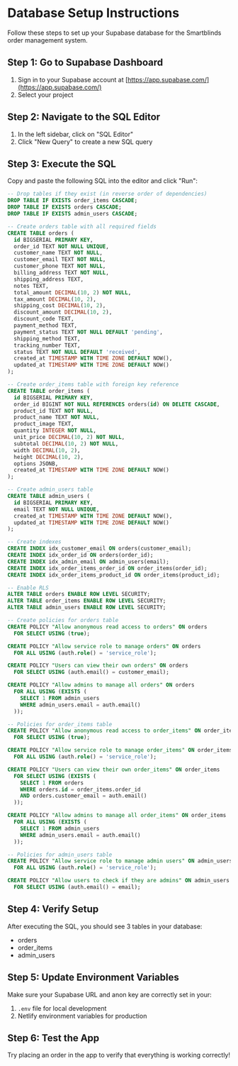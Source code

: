# Database Setup Instructions

Follow these steps to set up your Supabase database for the Smartblinds order management system.

## Step 1: Go to Supabase Dashboard

1. Sign in to your Supabase account at [https://app.supabase.com/](https://app.supabase.com/)
2. Select your project

## Step 2: Navigate to the SQL Editor

1. In the left sidebar, click on "SQL Editor"
2. Click "New Query" to create a new SQL query

## Step 3: Execute the SQL

Copy and paste the following SQL into the editor and click "Run":

```sql
-- Drop tables if they exist (in reverse order of dependencies)
DROP TABLE IF EXISTS order_items CASCADE;
DROP TABLE IF EXISTS orders CASCADE;
DROP TABLE IF EXISTS admin_users CASCADE;

-- Create orders table with all required fields
CREATE TABLE orders (
  id BIGSERIAL PRIMARY KEY,
  order_id TEXT NOT NULL UNIQUE,
  customer_name TEXT NOT NULL,
  customer_email TEXT NOT NULL,
  customer_phone TEXT NOT NULL,
  billing_address TEXT NOT NULL,
  shipping_address TEXT,
  notes TEXT,
  total_amount DECIMAL(10, 2) NOT NULL,
  tax_amount DECIMAL(10, 2),
  shipping_cost DECIMAL(10, 2),
  discount_amount DECIMAL(10, 2),
  discount_code TEXT,
  payment_method TEXT,
  payment_status TEXT NOT NULL DEFAULT 'pending',
  shipping_method TEXT,
  tracking_number TEXT,
  status TEXT NOT NULL DEFAULT 'received',
  created_at TIMESTAMP WITH TIME ZONE DEFAULT NOW(),
  updated_at TIMESTAMP WITH TIME ZONE DEFAULT NOW()
);

-- Create order_items table with foreign key reference
CREATE TABLE order_items (
  id BIGSERIAL PRIMARY KEY,
  order_id BIGINT NOT NULL REFERENCES orders(id) ON DELETE CASCADE,
  product_id TEXT NOT NULL,
  product_name TEXT NOT NULL,
  product_image TEXT,
  quantity INTEGER NOT NULL,
  unit_price DECIMAL(10, 2) NOT NULL,
  subtotal DECIMAL(10, 2) NOT NULL,
  width DECIMAL(10, 2),
  height DECIMAL(10, 2),
  options JSONB,
  created_at TIMESTAMP WITH TIME ZONE DEFAULT NOW()
);

-- Create admin_users table
CREATE TABLE admin_users (
  id BIGSERIAL PRIMARY KEY,
  email TEXT NOT NULL UNIQUE,
  created_at TIMESTAMP WITH TIME ZONE DEFAULT NOW(),
  updated_at TIMESTAMP WITH TIME ZONE DEFAULT NOW()
);

-- Create indexes
CREATE INDEX idx_customer_email ON orders(customer_email);
CREATE INDEX idx_order_id ON orders(order_id);
CREATE INDEX idx_admin_email ON admin_users(email);
CREATE INDEX idx_order_items_order_id ON order_items(order_id);
CREATE INDEX idx_order_items_product_id ON order_items(product_id);

-- Enable RLS
ALTER TABLE orders ENABLE ROW LEVEL SECURITY;
ALTER TABLE order_items ENABLE ROW LEVEL SECURITY;
ALTER TABLE admin_users ENABLE ROW LEVEL SECURITY;

-- Create policies for orders table
CREATE POLICY "Allow anonymous read access to orders" ON orders
  FOR SELECT USING (true);

CREATE POLICY "Allow service role to manage orders" ON orders
  FOR ALL USING (auth.role() = 'service_role');

CREATE POLICY "Users can view their own orders" ON orders
  FOR SELECT USING (auth.email() = customer_email); 

CREATE POLICY "Allow admins to manage all orders" ON orders
  FOR ALL USING (EXISTS (
    SELECT 1 FROM admin_users 
    WHERE admin_users.email = auth.email()
  ));

-- Policies for order_items table
CREATE POLICY "Allow anonymous read access to order_items" ON order_items
  FOR SELECT USING (true);

CREATE POLICY "Allow service role to manage order_items" ON order_items
  FOR ALL USING (auth.role() = 'service_role');

CREATE POLICY "Users can view their own order_items" ON order_items
  FOR SELECT USING (EXISTS (
    SELECT 1 FROM orders 
    WHERE orders.id = order_items.order_id 
    AND orders.customer_email = auth.email()
  )); 

CREATE POLICY "Allow admins to manage all order_items" ON order_items
  FOR ALL USING (EXISTS (
    SELECT 1 FROM admin_users 
    WHERE admin_users.email = auth.email()
  ));

-- Policies for admin_users table
CREATE POLICY "Allow service role to manage admin users" ON admin_users
  FOR ALL USING (auth.role() = 'service_role');

CREATE POLICY "Allow users to check if they are admins" ON admin_users
  FOR SELECT USING (auth.email() = email); 
```

## Step 4: Verify Setup

After executing the SQL, you should see 3 tables in your database:
- orders
- order_items
- admin_users

## Step 5: Update Environment Variables

Make sure your Supabase URL and anon key are correctly set in your:

1. `.env` file for local development
2. Netlify environment variables for production

## Step 6: Test the App

Try placing an order in the app to verify that everything is working correctly! 